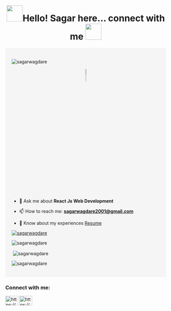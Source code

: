 <h1 align="center"><img src="https://user-images.githubusercontent.com/74038190/213844263-a8897a51-32f4-4b3b-b5c2-e1528b89f6f3.png" width="50px" />Hello! Sagar here... connect with me <img src="https://user-images.githubusercontent.com/74038190/213844263-a8897a51-32f4-4b3b-b5c2-e1528b89f6f3.png" width="50px" /></h3>

<div style="background-color: #f5f5f5; padding: 20px;">
<p align="left"> <img src="https://komarev.com/ghpvc/?username=sagarwagdare&label=Profile%20views&color=F40B0C&bgColor=#FFFFFF&style=flat" alt="sagarwagdare" /> </p>
<!-- <img  src="https://www.wingstechsolutions.com/wp-content/uploads/2022/03/full-stack-development.gif" alt="Sagar Wagdare" width="100%" height="auto"/> -->
   
  <p align="center"> <img src="https://raw.githubusercontent.com/Tarikul-Islam-Anik/Animated-Fluent-Emojis/master/Emojis/Smilies/Beaming%20Face%20with%20Smiling%20Eyes.png" alt="Slightly Smiling Face" width="10%" height="10%" /> </p>



- 💬 Ask me about **React Js Web Development** 

- 📫 How to reach me: **sagarwagdare2001@gmail.com**
- 📄 Know about my experiences [Resume](https://docs.google.com/document/d/1qzekEJkiCIAqrBWDEmct5k5FXV7xVp82T7dEZMj7uGA/edit?usp=sharing)

 <p align="left"> <a href="https://github.com/ryo-ma/github-profile-trophy"><img src="https://github-profile-trophy.vercel.app/?username=sagarwagdare" alt="sagarwagdare" /></a> </p>
<p><img align="center" src="https://github-readme-stats.vercel.app/api/top-langs?username=sagarwagdare&show_icons=true&locale=en&layout=compact" alt="sagarwagdare" /></p>

<p>&nbsp;<img align="center" src="https://github-readme-stats.vercel.app/api?username=sagarwagdare&show_icons=true&locale=en" alt="sagarwagdare" /></p>

<p><img align="center" src="https://github-readme-streak-stats.herokuapp.com/?user=sagarwagdare&" alt="sagarwagdare" /></p>
</div>

<h3 align="left">Connect with me:</h3>
<p align="left">
<a href="https://www.linkedin.com/in/sagarwagdare/" target="blank"><img align="center" src="https://raw.githubusercontent.com/rahuldkjain/github-profile-readme-generator/master/src/images/icons/Social/linked-in-alt.svg" alt="https://www.linkedin.com/in/sagarwagdare/" height="30" width="40" /></a>
<a href="https://www.instagram.com/whois_sagar._/" target="blank"><img align="center" src="https://raw.githubusercontent.com/rahuldkjain/github-profile-readme-generator/master/src/images/icons/Social/instagram.svg" alt="https://www.instagram.com/whois_sagar._/" height="30" width="40" /></a>
</p>
